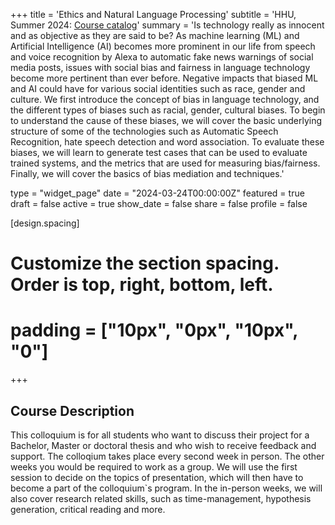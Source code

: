 +++
title = 'Ethics and Natural Language Processing'
subtitle = 'HHU, Summer 2024: [Course catalog](https://lsf.hhu.de/qisserver/rds?state=verpublish&status=init&vmfile=no&publishid=252529&moduleCall=webInfo&publishConfFile=webInfo&publishSubDir=veranstaltung)'
summary = 'Is technology really as innocent and as objective as they are said to be? As machine learning (ML) and Artificial Intelligence (AI) becomes more prominent in our life from speech and voice recognition by Alexa to automatic fake news warnings of social media posts, issues with social bias and fairness in language technology become more pertinent than ever before. Negative impacts that biased ML and AI could have for various social identities such as race, gender and culture. We first introduce the concept of bias in language technology, and the different types of biases  such as racial, gender, cultural biases. To begin to understand the cause of these biases, we will cover the basic underlying structure of some of the technologies such as Automatic Speech Recognition, hate speech detection and word association. To evaluate these biases, we will learn to generate test cases that can be used to evaluate trained systems, and the metrics that are used for measuring bias/fairness. Finally, we will cover the basics of bias mediation and techniques.'

type = "widget_page"
date = "2024-03-24T00:00:00Z"
featured = true
draft = false
active = true
show_date = false
share = false
profile = false

[design.spacing]
  # Customize the section spacing. Order is top, right, bottom, left.
  # padding = ["10px", "0px", "10px", "0"]

+++

## Course Description

This colloquium is for all students who want to discuss their project for a Bachelor, Master or doctoral thesis and who wish to receive feedback and support. The colloqium takes place every second week in person. The other weeks you would be required to work as a group. We will use the first session to decide on the topics of presentation, which will then have to become a part of the colloquium`s program. In the in-person weeks, we will also cover research related skills, such as time-management, hypothesis generation, critical reading and more.



